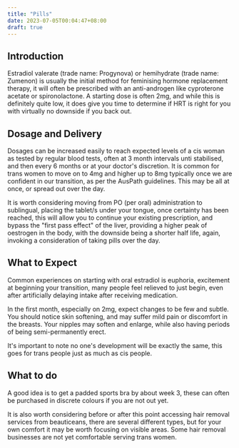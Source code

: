 ```yaml
---
title: "Pills"
date: 2023-07-05T00:04:47+08:00
draft: true
---
```


## Introduction

Estradiol valerate (trade name: Progynova) or hemihydrate (trade name: Zumenon) is usually the initial method for feminising hormone replacement therapy, it will often be prescribed with an anti-androgen like cyproterone acetate or spironolactone. A starting dose is often 2mg, and while this is definitely quite low, it does give you time to determine if HRT is right for you with virtually no downside if you back out.

## Dosage and Delivery

Dosages can be increased easily to reach expected levels of a cis woman as tested by regular blood tests, often at 3 month intervals unti stabilised, and then every 6 months or at your doctor's discretion. It is common for trans women to move on to 4mg and higher up to 8mg typically once we are confident in our transition, as per the AusPath guidelines. This may be all at once, or spread out over the day.

It is worth considering moving from PO (per oral) administration to sublingual, placing the tablet/s under your tongue, once certainty has been reached, this will allow you to continue your existing prescription, and bypass the "first pass effect" of the liver, providing a higher peak of oestrogen in the body, with the downside being a shorter half life, again, invoking a consideration of taking pills over the day.

## What to Expect

Common experiences on starting with oral estradiol is euphoria, excitement at beginning your transition, many people feel relieved to just begin, even after artificially delaying intake after receiving medication.

In the first month, especially on 2mg, expect changes to be few and subtle. You should notice skin softening, and may suffer mild pain or discomfort in the breasts. Your nipples may soften and enlarge, while also having periods of being semi-permanently erect.

It's important to note no one's development will be exactly the same, this goes for trans people just as much as cis people.

## What to do

A good idea is to get a padded sports bra by about week 3, these can often be purchased in discrete colours if you are not out yet.

It is also worth considering before or after this point accessing hair removal services from beauticeans, there are several different types, but for your own comfort it may be worth focusing on visible areas. Some hair removal businesses are not yet comfortable serving trans women.
